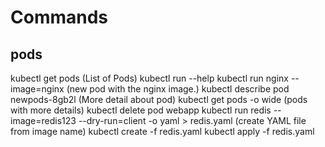 # Commands

## pods
kubectl get pods (List of Pods)
kubectl run --help
kubectl run nginx --image=nginx (new pod with the nginx image.)
kubectl describe pod newpods-8gb2l (More detail about pod)
kubectl get pods -o wide (pods with more details)
kubectl delete pod webapp
kubectl run redis --image=redis123 --dry-run=client -o yaml > redis.yaml (create YAML file from image name)
kubectl create -f redis.yaml
kubectl apply -f redis.yaml